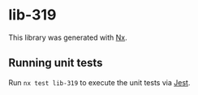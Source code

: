 # lib-319

This library was generated with [Nx](https://nx.dev).

## Running unit tests

Run `nx test lib-319` to execute the unit tests via [Jest](https://jestjs.io).
